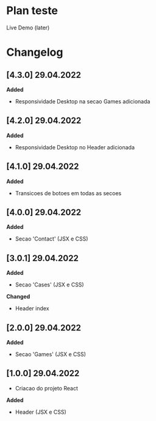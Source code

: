 # Plan teste

Live Demo (later)

# Changelog

## [4.3.0] 29.04.2022

**Added**

- Responsividade Desktop na secao Games adicionada

## [4.2.0] 29.04.2022

**Added**

- Responsividade Desktop no Header adicionada

## [4.1.0] 29.04.2022

**Added**

- Transicoes de botoes em todas as secoes

## [4.0.0] 29.04.2022

**Added**

- Secao 'Contact' (JSX e CSS)

## [3.0.1] 29.04.2022

**Added**

- Secao 'Cases' (JSX e CSS)

**Changed**

- Header index

## [2.0.0] 29.04.2022

**Added**

- Secao 'Games' (JSX e CSS)

## [1.0.0] 29.04.2022

- Criacao do projeto React

**Added**

- Header (JSX e CSS)